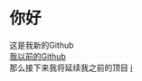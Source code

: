 # 你好

这是我新的Github                  
[我以前的Github](https://github.com/chouge1huao)           
那么接下来我将延续我之前的顶目
[i](521.md)